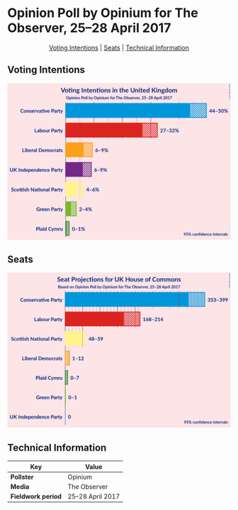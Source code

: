 # Opinion Poll by Opinium for The Observer, 25–28 April 2017

<p align="center"><a href="#voting-intentions">Voting Intentions</a> | <a href="#seats">Seats</a> | <a href="#technical-information">Technical Information</a></p>

## Voting Intentions

![Graph with voting intentions not yet produced](2017-04-28-Opinium.png "Voting Intentions")

## Seats

![Graph with seats not yet produced](2017-04-28-Opinium-seats.png "Seats")

## Technical Information

| Key | Value |
|-----|-------|
| **Pollster** | Opinium | 
| **Media** | The Observer | 
| **Fieldwork period** | 25–28 April 2017 | 

